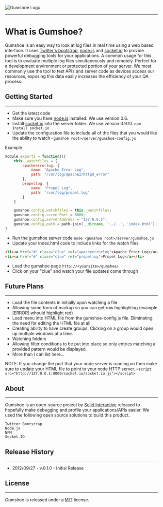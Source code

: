 
![Gumshoe Logo](https://s3.amazonaws.com/solid-github/gumshoe/gumshoe-23033738.png)

* * *


# What is Gumshoe?

Gumshoe is an easy way to look at log files in real time using a web based interface. It uses [Twitter's bootstrap](http://twitter.github.com/bootstrap/),
[node.js](http://nodejs.org/) and [socket.io](http://socket.io) to provide powerful debugging tools for your applications. A common usage for this tool is to
evaluate multiple log files simultaneously and remotely. Perfect for a development environment or protected portion of
your server. We most commonly use the tool to test APIs and server code as devices access our resources, exposing this data easily increases the efficiency of your QA process.

## Getting Started
---

* Get the latest code
* Make sure you have [node.js](http://nodejs.org/) installed. We use version 0.6.
* Install [socket.io](http://socket.io) into the server folder. We use version 0.9.10.
`npm install socket.io`
* Update the configuration file to include all of the files that you would like the ability to watch
`<gumshoe root>/server/gumshoe-config.js`

Example

```javascript
module.exports = function(){
    this._watchfiles = {
        apacheerrorlog: {
            name: "Apache Error Log",
            path: "/var/log/apache2/httpd_error"
        },
        propellog: {
            name: "Propel Log",
            path: "/var/log/propel.log"
        }
    }

    gumshoe.config.watchfiles = this._watchfiles;
    gumshoe.config.serverPort = 8000;
    gumshoe.config.serverAddress = "127.0.0.1";
    gumshoe.config.path = path.join(__dirname, '../..', 'index.html');
}
```
* Run the gumshoe server code `node <gumshoe root>/server/gumshoe.js`
* Update your index.html code to include links for the watch files
```html
<li><a href="#" class="clue" rel="apacheerrorlog">Apache Error Log</a></li>
<li><a href="#" class="clue" rel="propellog">Propel Log</a></li>
```

* Load the gumshoe page `http://<yoursite>/gumshoe/`
* Click on your "clue" and watch your file updates come through

## Future Plans

---

* Load the file contents in initially upon watching a file
* Allowing some form of markup so you can get row highlighting (example [ERROR] whould highlight red)
* Load menu into HTML file from the gumshoe-config.js file. Eliminating the need for editing the HTML file at all
* Creating ability to have create groups. Clicking on a group would open up multiple windows at a time.
* Watching folders
* Allowing filter conditions to be put into place so only entries matching a provided pattern would be displayed.
* More than I can list here...

NOTE: If you change the port that your node server is running on then make sure to update your HTML file to point to your node HTTP server.
`<script src="http://127.0.0.1:8000/socket.io/socket.io.js"></script>`

## About

---

Gumshoe is an open-source project by [Solid Interactive](http://www.thinksolid.com) released to hopefully make debugging and profile your applications/APIs easier. We used the following open source solutions to build this product.

    Twitter Bootstrap
    Node.js
    NPM
    Socket.IO

## Release History

---

* 2012/09/27 - v.0.1.0 - Initial Release

## License

---

Gumshoe is released under a [MIT](http://opensource.org/licenses/mit-license.php) license.
